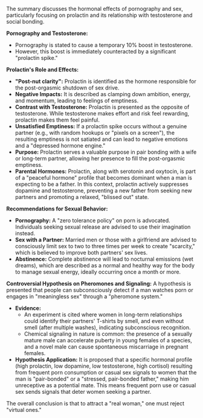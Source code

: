 The summary discusses the hormonal effects of pornography and sex, particularly focusing on prolactin and its relationship with testosterone and social bonding.

**Pornography and Testosterone:**
*   Pornography is stated to cause a temporary 10% boost in testosterone.
*   However, this boost is immediately counteracted by a significant "prolactin spike."

**Prolactin's Role and Effects:**
*   **"Post-nut clarity":** Prolactin is identified as the hormone responsible for the post-orgasmic shutdown of sex drive.
*   **Negative Impacts:** It is described as clamping down ambition, energy, and momentum, leading to feelings of emptiness.
*   **Contrast with Testosterone:** Prolactin is presented as the opposite of testosterone. While testosterone makes effort and risk feel rewarding, prolactin makes them feel painful.
*   **Unsatisfied Emptiness:** If a prolactin spike occurs without a genuine partner (e.g., with random hookups or "pixels on a screen"), the resulting emptiness is not satiated and can lead to negative emotions and a "depressed hormone engine."
*   **Purpose:** Prolactin serves a valuable purpose in pair bonding with a wife or long-term partner, allowing her presence to fill the post-orgasmic emptiness.
*   **Parental Hormones:** Prolactin, along with serotonin and oxytocin, is part of a "peaceful hormone" profile that becomes dominant when a man is expecting to be a father. In this context, prolactin actively suppresses dopamine and testosterone, preventing a new father from seeking new partners and promoting a relaxed, "blissed out" state.

**Recommendations for Sexual Behavior:**
*   **Pornography:** A "zero tolerance policy" on porn is advocated. Individuals seeking sexual release are advised to use their imagination instead.
*   **Sex with a Partner:** Married men or those with a girlfriend are advised to consciously limit sex to two to three times per week to create "scarcity," which is believed to improve both partners' sex lives.
*   **Abstinence:** Complete abstinence will lead to nocturnal emissions (wet dreams), which are described as a normal and healthy way for the body to manage sexual energy, ideally occurring once a month or more.

**Controversial Hypothesis on Pheromones and Signaling:**
A hypothesis is presented that people can subconsciously detect if a man watches porn or engages in "meaningless sex" through a "pheromone system."
*   **Evidence:**
    *   An experiment is cited where women in long-term relationships could identify their partners' T-shirts by smell, and even without smell (after multiple washes), indicating subconscious recognition.
    *   Chemical signaling in nature is common: the presence of a sexually mature male can accelerate puberty in young females of a species, and a novel male can cause spontaneous miscarriage in pregnant females.
*   **Hypothesis Application:** It is proposed that a specific hormonal profile (high prolactin, low dopamine, low testosterone, high cortisol) resulting from frequent porn consumption or casual sex signals to women that the man is "pair-bonded" or a "stressed, pair-bonded father," making him unreceptive as a potential mate. This means frequent porn use or casual sex sends signals that deter women seeking a partner.

The overall conclusion is that to attract a "real woman," one must reject "virtual ones."